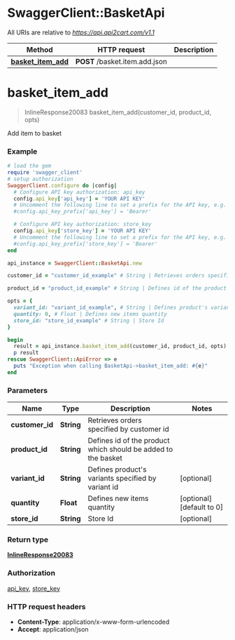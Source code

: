 # SwaggerClient::BasketApi

All URIs are relative to *https://api.api2cart.com/v1.1*

Method | HTTP request | Description
------------- | ------------- | -------------
[**basket_item_add**](BasketApi.md#basket_item_add) | **POST** /basket.item.add.json | 


# **basket_item_add**
> InlineResponse20083 basket_item_add(customer_id, product_id, opts)



Add item to basket

### Example
```ruby
# load the gem
require 'swagger_client'
# setup authorization
SwaggerClient.configure do |config|
  # Configure API key authorization: api_key
  config.api_key['api_key'] = 'YOUR API KEY'
  # Uncomment the following line to set a prefix for the API key, e.g. 'Bearer' (defaults to nil)
  #config.api_key_prefix['api_key'] = 'Bearer'

  # Configure API key authorization: store_key
  config.api_key['store_key'] = 'YOUR API KEY'
  # Uncomment the following line to set a prefix for the API key, e.g. 'Bearer' (defaults to nil)
  #config.api_key_prefix['store_key'] = 'Bearer'
end

api_instance = SwaggerClient::BasketApi.new

customer_id = "customer_id_example" # String | Retrieves orders specified by customer id

product_id = "product_id_example" # String | Defines id of the product which should be added to the basket

opts = { 
  variant_id: "variant_id_example", # String | Defines product's variants specified by variant id
  quantity: 0, # Float | Defines new items quantity
  store_id: "store_id_example" # String | Store Id
}

begin
  result = api_instance.basket_item_add(customer_id, product_id, opts)
  p result
rescue SwaggerClient::ApiError => e
  puts "Exception when calling BasketApi->basket_item_add: #{e}"
end
```

### Parameters

Name | Type | Description  | Notes
------------- | ------------- | ------------- | -------------
 **customer_id** | **String**| Retrieves orders specified by customer id | 
 **product_id** | **String**| Defines id of the product which should be added to the basket | 
 **variant_id** | **String**| Defines product&#39;s variants specified by variant id | [optional] 
 **quantity** | **Float**| Defines new items quantity | [optional] [default to 0]
 **store_id** | **String**| Store Id | [optional] 

### Return type

[**InlineResponse20083**](InlineResponse20083.md)

### Authorization

[api_key](../README.md#api_key), [store_key](../README.md#store_key)

### HTTP request headers

 - **Content-Type**: application/x-www-form-urlencoded
 - **Accept**: application/json



